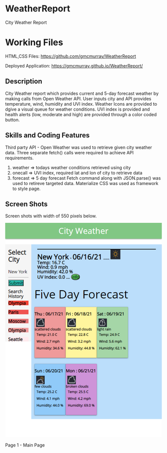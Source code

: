 # WeatherReport
City Weather Report

# Working Files
HTML,CSS Files: https://github.com/gmcmurray/WeatherReport

Deployed Application: https://gmcmurray.github.io/WeatherReport/


## Description 

City Weather report which provides current and 5-day forecast weather
by making calls from Open Weather API.  User inputs city and 
API provides temperature, wind, humidity and UVI index.
Weather Icons are provided to dgive a visual queue for
weather conditions.  UVI index is provided and health alerts
(low, moderate and high) are provided through a color coded
button.


## Skills and Coding Features
Third party API - Open Weather was used to retrieve given city weather data.
Three separate fetch() calls were required to achieve API requirements.
1) weather => todays weather conditions retrieved using city
2) onecall => UVI index, required lat and lon of city to  retrieve data
3) forecast => 5 day forecast 
Fetch command along with JSON.parse() was used to retireve targeted data.
Materialize CSS was used as framework to style page.

## Screen Shots
Screen shots with width of 550 pixels below.

![550 pixel width screen shot of Portfolio.](./assets/Images/WeatherReport550px.png)

Page 1 - Main Page
